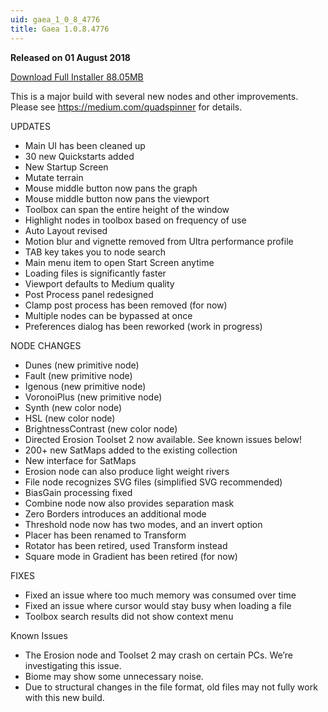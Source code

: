 ```yaml
---
uid: gaea_1_0_8_4776
title: Gaea 1.0.8.4776
---
```



**Released on 01 August 2018**

<a href="http://viridian.quadspinner.com/gaea/Gaea-EAP-4776.exe">Download Full Installer 88.05MB</a> <br>


<div class="release-note">

This is a major build with several new nodes and other improvements. Please see https://medium.com/quadspinner for details.

UPDATES
- Main UI has been cleaned up
- 30 new Quickstarts added
- New Startup Screen
- Mutate terrain
- Mouse middle button now pans the graph
- Mouse middle button now pans the viewport
- Toolbox can span the entire height of the window
- Highlight nodes in toolbox based on frequency of use
- Auto Layout revised
- Motion blur and vignette removed from Ultra performance profile
- TAB key takes you to node search
- Main menu item to open Start Screen anytime
- Loading files is significantly faster
- Viewport defaults to Medium quality
- Post Process panel redesigned
- Clamp post process has been removed (for now)
- Multiple nodes can be bypassed at once
- Preferences dialog has been reworked (work in progress)

NODE CHANGES
- Dunes (new primitive node)
- Fault (new primitive node)
- Igenous (new primitive node)
- VoronoiPlus (new primitive node)
- Synth (new color node)
- HSL (new color node)
- BrightnessContrast (new color node)
- Directed Erosion Toolset 2 now available. See known issues below!
- 200+ new SatMaps added to the existing collection
- New interface for SatMaps
- Erosion node can also produce light weight rivers
- File node recognizes SVG files (simplified SVG recommended)
- BiasGain processing fixed
- Combine node now also provides separation mask
- Zero Borders introduces an additional mode
- Threshold node now has two modes, and an invert option
- Placer has been renamed to Transform
- Rotator has been retired, used Transform instead
- Square mode in Gradient has been retired (for now)

FIXES
- Fixed an issue where too much memory was consumed over time
- Fixed an issue where cursor would stay busy when loading a file
- Toolbox search results did not show context menu

Known Issues
- The Erosion node and Toolset 2 may crash on certain PCs. We’re investigating this issue.
- Biome may show some unnecessary noise.
- Due to structural changes in the file format, old files may not fully work with this new build.

</div>
